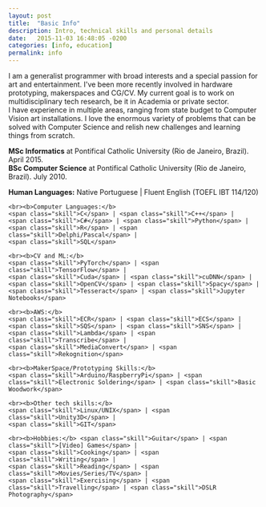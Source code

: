 ```yaml
---
layout: post
title:  "Basic Info"
description: Intro, technical skills and personal details
date:   2015-11-03 16:48:05 -0200
categories: [info, education]
permalink: info
---
```


<p class="text">
I am a generalist programmer with broad interests and a special passion for art and entertainment. I've been more recently involved in hardware prototyping, makerspaces and CG/CV. My current goal is to work on multidisciplinary tech research, be it in Academia or private sector.
<br>
I have experience in multiple areas, ranging from state budget to Computer Vision art installations. I love the enormous variety of problems that can be solved with Computer Science and relish new challenges and learning things from scratch.
</p>

<p class="text">
    <b>MSc Informatics</b> at Pontifical Catholic University
    (Rio de Janeiro, Brazil). April 2015.
    <br>
    <b>BSc Computer Science</b> at Pontifical Catholic University
    (Rio de Janeiro, Brazil). July 2010.  
    <br>

<p class="text">
    <b>Human Languages:</b> Native Portuguese | Fluent English (TOEFL IBT 114/120)
    
    <br><b>Computer Languages:</b>
    <span class="skill">C</span> | <span class="skill">C++</span> |
    <span class="skill">C#</span> | <span class="skill">Python</span> |
    <span class="skill">R</span> | <span class="skill">Delphi/Pascal</span> |
    <span class="skill">SQL</span>
    
    <br><b>CV and ML:</b>
    <span class="skill">PyTorch</span> | <span class="skill">TensorFlow</span> |
    <span class="skill">Cuda</span> | <span class="skill">cuDNN</span> |
    <span class="skill">OpenCV</span> | <span class="skill">Spacy</span> |
    <span class="skill">Tesseract</span> | <span class="skill">Jupyter Notebooks</span>

    <br><b>AWS:</b>   
    <span class="skill">ECR</span> | <span class="skill">ECS</span> |
    <span class="skill">SQS</span> | <span class="skill">SNS</span> |
    <span class="skill">Lambda</span> | <span class="skill">Transcribe</span> |
    <span class="skill">MediaConvert</span> | <span class="skill">Rekognition</span>
    
    <br><b>MakerSpace/Prototyping Skills:</b>
    <span class="skill">Arduino/RaspberryPi</span> | <span class="skill">Electronic Soldering</span> | <span class="skill">Basic Woodwork</span>
 
    <br><b>Other tech skills:</b>
    <span class="skill">Linux/UNIX</span> | <span class="skill">Unity3D</span> |
    <span class="skill">GIT</span>
 
    <br><b>Hobbies:</b> <span class="skill">Guitar</span> | <span class="skill">[Video] Games</span> | 
    <span class="skill">Cooking</span> | <span class="skill">Writing</span> | 
    <span class="skill">Reading</span> | <span class="skill">Movies/Series/TV</span> | 
    <span class="skill">Exercising</span> | <span class="skill">Travelling</span> | <span class="skill">DSLR Photography</span>
</p>
